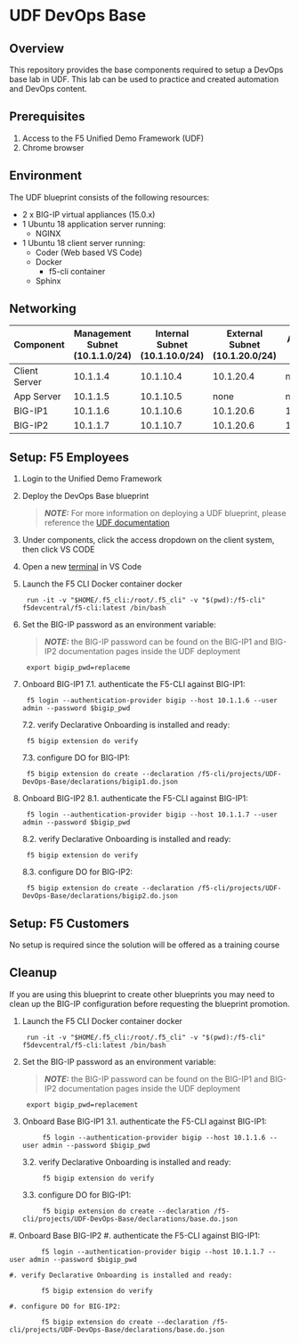 
# UDF DevOps Base

## Overview

This repository provides the base components required to setup a DevOps base lab in UDF.  This lab can be used to practice and created automation and DevOps content. 

## Prerequisites 

1. Access to the F5 Unified Demo Framework (UDF)
2. Chrome browser 

## Environment

The UDF blueprint consists of the following resources:

- 2 x BIG-IP virtual appliances (15.0.x)
- 1 Ubuntu 18 application server running: 
    - NGINX
- 1 Ubuntu 18 client server running: 
    - Coder (Web based VS Code) 
    - Docker 
        - f5-cli container
    - Sphinx

## Networking

| Component | Management Subnet (10.1.1.0/24) | Internal Subnet (10.1.10.0/24) | External Subnet (10.1.20.0/24) | Additional IPs | 
|-----------|---------------------------------|--------------------------------|--------------------------------|---------------|
| Client Server | 10.1.1.4 | 10.1.10.4 | 10.1.20.4 | none |
| App Server | 10.1.1.5 | 10.1.10.5 | none | none |
| BIG-IP1 | 10.1.1.6 | 10.1.10.6 | 10.1.20.6 | 10.1.20.20 |
| BIG-IP2 | 10.1.1.7 | 10.1.10.7 | 10.1.20.6 | 10.1.20.10 | 

## Setup: F5 Employees

1. Login to the Unified Demo Framework
2. Deploy the DevOps Base blueprint

    > **_NOTE:_** For more information on deploying a UDF blueprint, please reference the [UDF documentation](https://help.udf.f5.com/en/)
3. Under components, click the access dropdown on the client system, then click VS CODE
4. Open a new [terminal](https://code.visualstudio.com/docs/editor/integrated-terminal) in VS Code
5. Launch the F5 CLI Docker container docker 
    
        run -it -v "$HOME/.f5_cli:/root/.f5_cli" -v "$(pwd):/f5-cli" f5devcentral/f5-cli:latest /bin/bash

6. Set the BIG-IP password as an environment variable:

    > **_NOTE:_** the BIG-IP password can be found on the BIG-IP1 and BIG-IP2 documentation pages inside the UDF deployment
        
        export bigip_pwd=replaceme
7. Onboard BIG-IP1
    7.1. authenticate the F5-CLI against BIG-IP1:
        
        f5 login --authentication-provider bigip --host 10.1.1.6 --user admin --password $bigip_pwd

    7.2. verify Declarative Onboarding is installed and ready:
        
        f5 bigip extension do verify

    7.3. configure DO for BIG-IP1:
        
        f5 bigip extension do create --declaration /f5-cli/projects/UDF-DevOps-Base/declarations/bigip1.do.json

8. Onboard BIG-IP2
    8.1. authenticate the F5-CLI against BIG-IP1:
        
        f5 login --authentication-provider bigip --host 10.1.1.7 --user admin --password $bigip_pwd

    8.2. verify Declarative Onboarding is installed and ready:
        
        f5 bigip extension do verify
    8.3. configure DO for BIG-IP2:
        
        f5 bigip extension do create --declaration /f5-cli/projects/UDF-DevOps-Base/declarations/bigip2.do.json

Setup: F5 Customers
-------------------
No setup is required since the solution will be offered as a training course

Cleanup
-------
If you are using this blueprint to create other blueprints you may need to clean up the BIG-IP configuration before requesting the blueprint promotion.

1. Launch the F5 CLI Docker container docker 
    
        run -it -v "$HOME/.f5_cli:/root/.f5_cli" -v "$(pwd):/f5-cli" f5devcentral/f5-cli:latest /bin/bash

2. Set the BIG-IP password as an environment variable:

    > **_NOTE:_** the BIG-IP password can be found on the BIG-IP1 and BIG-IP2 documentation pages inside the UDF deployment
    
        export bigip_pwd=replacement

3. Onboard Base BIG-IP1
    3.1. authenticate the F5-CLI against BIG-IP1:
        
            f5 login --authentication-provider bigip --host 10.1.1.6 --user admin --password $bigip_pwd

    3.2. verify Declarative Onboarding is installed and ready:
        
            f5 bigip extension do verify

    3.3. configure DO for BIG-IP1:
            
            f5 bigip extension do create --declaration /f5-cli/projects/UDF-DevOps-Base/declarations/base.do.json

#. Onboard Base BIG-IP2
    #. authenticate the F5-CLI against BIG-IP1:
        
            f5 login --authentication-provider bigip --host 10.1.1.7 --user admin --password $bigip_pwd

    #. verify Declarative Onboarding is installed and ready:
        
            f5 bigip extension do verify

    #. configure DO for BIG-IP2:

            f5 bigip extension do create --declaration /f5-cli/projects/UDF-DevOps-Base/declarations/base.do.json
